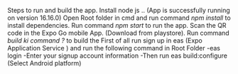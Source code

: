 Steps to run and build the app.
Install node js .. (App is successfully running on version 16.16.0)
Open Root folder in cmd and run command *npm install* to install dependencies.
Run command *npm start* to run the app.
Scan  the QR code in the Expo Go mobile App. (Download from playstore).
Run command *build ki command ?* to build the
First of all  run  sign up in eas (Expo Application Service )
and run the following command in Root Folder 
-eas login 
-Enter your signup account information
-Then run eas build:configure (Select Android platform)
